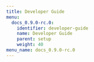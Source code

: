 ```yaml
---
title: Developer Guide
menu:
  docs_0.9.0-rc.0:
    identifier: developer-guide
    name: Developer Guide
    parent: setup
    weight: 40
menu_name: docs_0.9.0-rc.0
---
```

